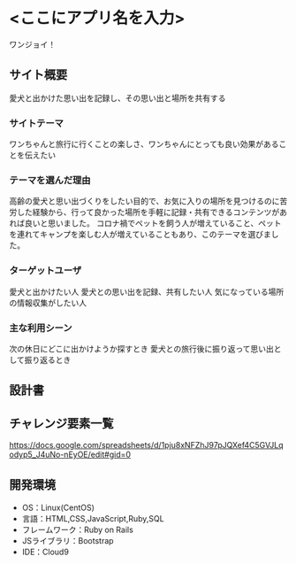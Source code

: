 # <ここにアプリ名を入力>
ワンジョイ！

## サイト概要
愛犬と出かけた思い出を記録し、その思い出と場所を共有する

### サイトテーマ
ワンちゃんと旅行に行くことの楽しさ、ワンちゃんにとっても良い効果があることを伝えたい

### テーマを選んだ理由
高齢の愛犬と思い出づくりをしたい目的で、お気に入りの場所を見つけるのに苦労した経験から、行って良かった場所を手軽に記録・共有できるコンテンツがあれば良いと思いました。
コロナ禍でペットを飼う人が増えていること、ペットを連れてキャンプを楽しむ人が増えていることもあり、このテーマを選びました。

### ターゲットユーザ
愛犬と出かけたい人
愛犬との思い出を記録、共有したい人
気になっている場所の情報収集がしたい人


### 主な利用シーン
次の休日にどこに出かけようか探すとき
愛犬との旅行後に振り返って思い出として振り返るとき


## 設計書


## チャレンジ要素一覧
https://docs.google.com/spreadsheets/d/1pju8xNFZhJ97pJQXef4C5GVJLqodyp5_J4uNo-nEyOE/edit#gid=0


## 開発環境
- OS：Linux(CentOS)
- 言語：HTML,CSS,JavaScript,Ruby,SQL
- フレームワーク：Ruby on Rails
- JSライブラリ：Bootstrap
- IDE：Cloud9
